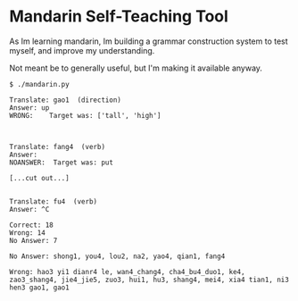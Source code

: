 # Mandarin Self-Teaching Tool

As Im learning mandarin, Im building a grammar construction system to test myself, and improve my understanding.

Not meant be to generally useful, but I'm making it available anyway.

    $ ./mandarin.py

    Translate: gao1  (direction)
    Answer: up
    WRONG:    Target was: ['tall', 'high']



    Translate: fang4  (verb)
    Answer:
    NOANSWER:  Target was: put

    [...cut out...]


    Translate: fu4  (verb)
    Answer: ^C

    Correct: 18
    Wrong: 14
    No Answer: 7

    No Answer: shong1, you4, lou2, na2, yao4, qian1, fang4

    Wrong: hao3 yi1 dianr4 le, wan4_chang4, cha4_bu4_duo1, ke4, zao3_shang4, jie4_jie5, zuo3, hui1, hu3, shang4, mei4, xia4 tian1, ni3 hen3 gao1, gao1
